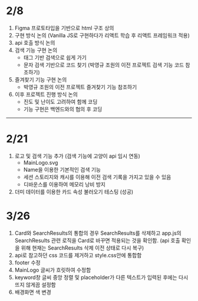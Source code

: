 # 2/8

1. Figma 프로토타입을 기반으로 html 구조 상의
2. 구현 방식 논의 (Vanilla JS로 구현하다가 리액트 학습 후 리액트 프레임워크 적용)
3. api 호출 방식 논의
4. 검색 기능 구현 논의
    - 태그 기반 검색으로 쉽게 가기
    - 문자 검색 기반으로 코드 찾기 (박영규 조원의 이전 프로젝트 검색 기능 코드 참조하기)
5. 즐겨찾기 기능 구현 논의
    - 박영규 조원의 이전 프로젝트 즐겨찾기 기능 참조하기
6. 이후 프로젝트 진행 방식 논의
    - 진도 및 난이도 고려하여 함께 코딩
    - 기능 구현은 백엔드와의 협의 후 코딩

***

# 2/21

1. 로고 및 검색 기능 추가 (검색 기능에 고양이 api 임시 연동)
    - MainLogo.svg
    - Name을 이용한 기본적인 검색 기능
    - 세션 스토리지와 캐시를 이용해 이전 검색 기록을 가지고 있을 수 있음
    - 디바운스를 이용하여 메모리 낭비 방지
2. 더미 데이터를 이용한 카드 속성 불러오기 테스팅 (성공)

# 3/26

1. Card와 SearchResults의 통합의 경우 SearchResults를 삭제하고 
    app.js의 SearchResults 관련 로직을 Card로 바꾸면 적용되는 것을 확인함.
    (api 호출 확인을 위해 현재는 SearchResults 삭제 이전 상태로 다시 복구)
2. api로 참고하던 css 코드를 제거하고 style.css안에 통합함
3. footer 수정
4. MainLogo 글씨가 흐릿하여 수정함
5. keyword창 글씨 중앙 정렬 및 placeholder가 다른 텍스트가 입력된 후에는 다시 뜨지 않게끔 설정함
6. 배경화면 색 변경
